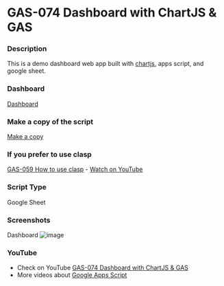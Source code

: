 # GAS-074 Dashboard with ChartJS & GAS

### Description

This is a demo dashboard web app built with [chartjs](https://www.chartjs.org/), apps script, and google sheet.

### Dashboard

[Dashboard](https://script.google.com/macros/s/AKfycby4hYw-II8yFoWdYozeWgsT8cDwZ6-KqbOvHZPanJ1kKVQX2sMG/exec)

### Make a copy of the script

[Make a copy](https://docs.google.com/spreadsheets/d/1P7J9WUJcz1Ub6AAHvziZ68ACHAzwzrCtinnt1LYSkwQ/copy)

### If you prefer to use clasp

[GAS-059 How to use clasp](https://github.com/ashtonfei/google-apps-script-projects/tree/GAS-259) - [Watch on YouTube](https://youtu.be/V-oE2OyvTKM)

### Script Type

Google Sheet

### Screenshots

Dashboard
![image](https://user-images.githubusercontent.com/16481229/102494952-6c47d200-40b0-11eb-8d5c-938c231db118.png)

### YouTube

- Check on YouTube [GAS-074 Dashboard with ChartJS & GAS](https://youtu.be/Qj94QzjPb04)
- More videos about [Google Apps Script](https://www.youtube.com/playlist?list=PLQhwjnEjYj8Bf_EZDrrcmkB9vcB9Sk3x0)
